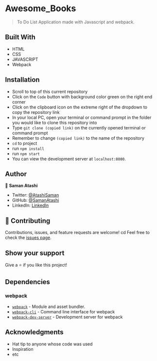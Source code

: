 # Awesome_Books

> To Do List Application made with Javascript and webpack.

## Built With

- HTML
- CSS
- JAVASCRIPT
- Webpack

## Installation

- Scroll to top of this current repository
- Click on the `Code` button with background color green on the right end corner
- Click on the clipboard icon on the extreme right of the dropdown to copy the repository link
- In your local PC, open your terminal or command prompt in the folder you would like to clone this repository into
- Type `git clone (copied link)` on the currently opened terminal or command prompt
- Remember to change `(copied link)` to the name of the repository
- `cd` to project
- run `npm install`
- run `npm start`
- You can view the development server at `localhost:8080`.

## Author

👤 **Saman Atashi**

- Twitter: [@AtashiSaman](https://twitter.com/AtashiSaman)
- GitHub: [@SamanAtashi](https://github.com/SamanAtashi)
- LinkedIn: [LinkedIn](https://www.linkedin.com/in/saman-atashi-9539911b0)

## 🤝 Contributing

Contributions, issues, and feature requests are welcome!
cd
Feel free to check the [issues page](issues/).

## Show your support

Give a ⭐️ if you like this project!

## Dependencies

### webpack

- [`webpack`](https://github.com/webpack/webpack) - Module and asset bundler.
- [`webpack-cli`](https://github.com/webpack/webpack-cli) - Command line interface for webpack
- [`webpack-dev-server`](https://github.com/webpack/webpack-dev-server) - Development server for webpack

## Acknowledgments

- Hat tip to anyone whose code was used
- Inspiration
- etc
